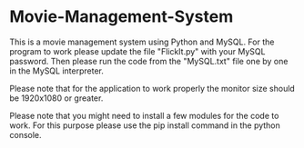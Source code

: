 # Movie-Management-System
This is a movie management system using Python and MySQL. For the program to work please update the file "FlickIt.py" with your MySQL password. Then please run the code from the "MySQL.txt" file one by one in the MySQL interpreter.

Please note that for the application to work properly the monitor size should be 1920x1080 or greater.

Please note that you might need to install a few modules for the code to work. For this purpose please use the pip install command in the python console.

